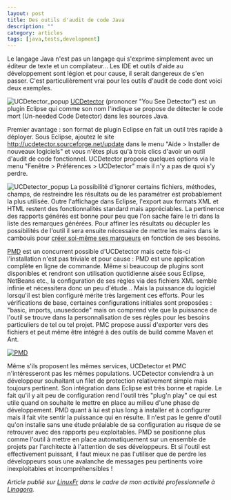 ```yaml
---
layout: post
title: Des outils d'audit de code Java
description: ""
category: articles
tags: [java,tests,development]
---
```


Le langage Java n'est pas un langage qui s'exprime simplement avec un éditeur de texte et un compilateur... Les IDE et outils d'aide au développement sont légion et pour cause, il serait dangereux de s'en passer. C'est particulièrement vrai pour les outils d'audit de code dont voici deux exemples.

![UCDetector\_popup](http://08000linux.com/blogs/files/2009/11/UCDetector_popup.png) [UCDetector](http://www.ucdetector.org/) (prononcer "You See Detector") est un plugin Eclipse qui comme son nom l'indique se propose de détecter le code mort (Un-needed Code Detector) dans les sources Java.

Premier avantage : son format de plugin Eclipse en fait un outil très rapide à déployer. Sous Eclipse, ajoutez le site http://ucdetector.sourceforge.net/update dans le menu "Aide \> Installer de nouveaux logiciels" et vous n'êtes plus qu'à trois clics d'avoir un outil d'audit de code fonctionnel. UCDetector propose quelques options via le menu "Fenêtre \> Préférences \> UCDetector" mais il n'y a pas de quoi s'y perdre.

![UCDetector\_popup](http://08000linux.com/blogs/files/2009/11/UCDetector_quickfix.png) La possibilité d'ignorer certains fichiers, méthodes, champs, de restreindre les résultats ou de les paramétrer est probablement la plus utilisée. Outre l'affichage dans Eclipse, l'export aux formats XML et HTML restent des fonctionnalités standard mais appréciables. La pertinence des rapports générés est bonne pour peu que l'on sache faire le tri dans la liste des remarques générées. Pour affiner les résultats ou décupler les possibilités de l'outil il sera ensuite nécessaire de mettre les mains dans le cambouis pour [créer soi-même ses marqueurs](http://www.ucdetector.org/custom.html) en fonction de ses besoins.

[PMD](http://08000linux.com/blogs/files/2009/11/PMD.png) est un concurrent possible d'UCDetector mais cette fois-ci l'installation n'est pas triviale et pour cause : PMD est une application complète en ligne de commande. Même si beaucoup de plugins sont disponibles et rendront son utilisation quotidienne aisée sous Eclipse, NetBeans etc., la configuration de ses règles via des fichiers XML semble infinie et nécessitera donc un peu d'étude... Mais la puissance du logiciel lorsqu'il est bien configuré mérite très largement ces efforts. Pour les vérifications de base, certaines configurations initiales sont proposées : "basic, imports, unusedcode" mais on comprend vite que la puissance de l'outil se trouve dans la personnalisation de ses règles pour les besoins particuliers de tel ou tel projet. PMC propose aussi d'exporter vers des fichiers et peut même être intégré à des outils de build comme Maven et Ant.

[![PMD](http://08000linux.com/blogs/files/2009/11/PMD.png)](http://08000linux.com/blogs/files/2009/11/PMD.png)

Même s'ils proposent les mêmes services, UCDetector et PMC n'intéresseront pas les mêmes populations. UCDetector conviendra à un développeur souhaitant un filet de protection relativement simple mais toujours pertinent. Son intégration dans Eclipse est très bonne et rapide. Le fait qu'il y ait peu de configuration rend l'outil très "plug'n play" ce qui est utile quand on souhaite le mettre en place au milieu d'une phase de développement. PMD quant à lui est plus long à installer et à configurer mais il fait vite sentir la puissance qui en résulte. Il n'est pas le genre d'outil qu'on installe sans une étude préalable de sa configuration au risque de se retrouver avec des rapports peu exploitables. PMD se positionne plus comme l'outil à mettre en place automatiquement sur un ensemble de projets par l'architecte à l'attention de ses développeurs. Et si l'outil est effectivement puissant, il faut mieux ne pas l'utiliser que de perdre les développeurs sous une avalanche de messages peu pertinents voire inexploitables et incompréhensibles !

*Article publié sur [LinuxFr](http://linuxfr.org/~galaux/) dans le cadre de mon activité professionnelle à [Linagora](http://linagora.com/).*

